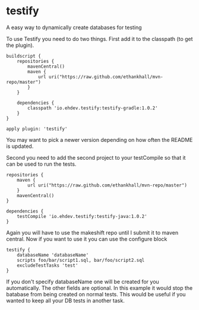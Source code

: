 testify
=======

A easy way to dynamically create databases for testing

To use Testify you need to do two things. First add it to the classpath (to get the plugin).

```
buildscript {
    repositories {
        mavenCentral()
        maven {
            url uri("https://raw.github.com/ethankhall/mvn-repo/master")
        }
    }

    dependencies {
        classpath 'io.ehdev.testify:testify-gradle:1.0.2'
    }
}

apply plugin: 'testify'
```

You may want to pick a newer version depending on how often the README is updated.

Second you need to add the second project to your testCompile so that it can be used to run the tests.

```
repositories {
    maven {
        url uri("https://raw.github.com/ethankhall/mvn-repo/master")
    }
    mavenCentral()
}

dependencies {
    testCompile 'io.ehdev.testify:testify-java:1.0.2'
}
```

Again you will have to use the makeshift repo until I submit it to maven central. Now if you want to use it you can use the configure block

```
testify {
    databaseName 'databaseName'
    scripts foo/bar/script1.sql, bar/foo/script2.sql
    excludeTestTasks 'test'
}
```

If you don't specify databaseName one will be created for you automatically. The other fields are optional. In this example it would stop the batabase from being created on normal tests. This would be useful if you wanted to keep all your DB tests in another task.
